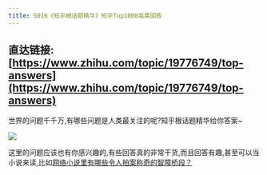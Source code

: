 ```yaml
---
title: S016《知乎根话题精华》知乎Top1000高票回答
---
```




## 直达链接: [https://www.zhihu.com/topic/19776749/top-answers](https://www.zhihu.com/topic/19776749/top-answers)




世界的问题千千万,有哪些问题是人类最关注的呢?知乎根话题精华给你答案~

![](https://www.v2fy.com/asset/0i/OnlineToolsBook/OnlineToolsBookMD/S016-zhihu-gen.assets/zhihu-gen.png)

这里的问题应该也有你感兴趣的,有些回答真的非常干货,而且回答有趣,甚至可以当小说来读,比如[网络小说里有哪些令人拍案称奇的智障桥段？](https://www.zhihu.com/question/59595588/answer/219963941)

